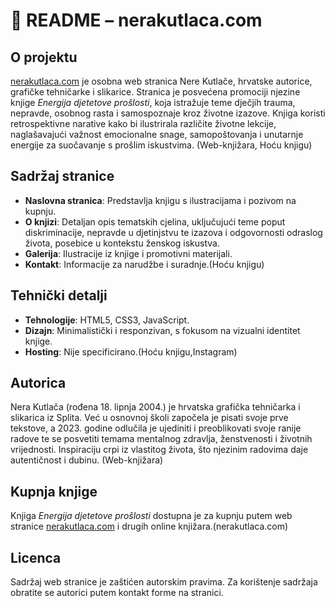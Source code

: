 # 📘 README – nerakutlaca.com

## O projektu

[nerakutlaca.com](https://www.nerakutlaca.com/) je osobna web stranica Nere Kutlače, hrvatske autorice, grafičke tehničarke i slikarice. Stranica je posvećena promociji njezine knjige *Energija djetetove prošlosti*, koja istražuje teme dječjih trauma, nepravde, osobnog rasta i samospoznaje kroz životne izazove. Knjiga koristi retrospektivne narative kako bi ilustrirala različite životne lekcije, naglašavajući važnost emocionalne snage, samopoštovanja i unutarnje energije za suočavanje s prošlim iskustvima. (Web-knjižara, Hoću knjigu)

## Sadržaj stranice

* **Naslovna stranica**: Predstavlja knjigu s ilustracijama i pozivom na kupnju.
* **O knjizi**: Detaljan opis tematskih cjelina, uključujući teme poput diskriminacije, nepravde u djetinjstvu te izazova i odgovornosti odraslog života, posebice u kontekstu ženskog iskustva.&#x20;
* **Galerija**: Ilustracije iz knjige i promotivni materijali.
* **Kontakt**: Informacije za narudžbe i suradnje.(Hoću knjigu)

## Tehnički detalji

* **Tehnologije**: HTML5, CSS3, JavaScript.
* **Dizajn**: Minimalistički i responzivan, s fokusom na vizualni identitet knjige.
* **Hosting**: Nije specificirano.(Hoću knjigu,Instagram)

## Autorica

Nera Kutlača (rođena 18. lipnja 2004.) je hrvatska grafička tehničarka i slikarica iz Splita. Već u osnovnoj školi započela je pisati svoje prve tekstove, a 2023. godine odlučila je ujediniti i preoblikovati svoje ranije radove te se posvetiti temama mentalnog zdravlja, ženstvenosti i životnih vrijednosti. Inspiraciju crpi iz vlastitog života, što njezinim radovima daje autentičnost i dubinu. (Web-knjižara)

## Kupnja knjige

Knjiga *Energija djetetove prošlosti* dostupna je za kupnju putem web stranice [nerakutlaca.com](https://www.nerakutlaca.com/) i drugih online knjižara.(nerakutlaca.com)

## Licenca
<!-- Just a comment -->
Sadržaj web stranice je zaštićen autorskim pravima. Za korištenje sadržaja obratite se autorici putem kontakt forme na stranici.

